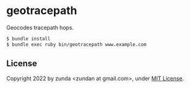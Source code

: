 # geotracepath
Geocodes tracepath hops.

```sh
$ bundle install
$ bundle exec ruby bin/geotracepath www.example.com
```

## License
Copyright 2022 by zunda &lt;zundan at gmail.com&gt;, under [MIT License](LICENSE).
